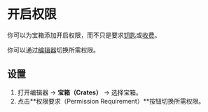 # 开启权限

你可以为宝箱添加开启权限，而不只是要求[钥匙](keys.setup-keys.md)或[收费](crates.open-permission.md)。

你可以通过[编辑器](editor-gui.md)切换所需权限。

## 设置

1. 打开编辑器 -> **宝箱（Crates）** -> 选择宝箱。
2. 点击**权限要求（Permission Requirement）**按钮切换所需权限。
